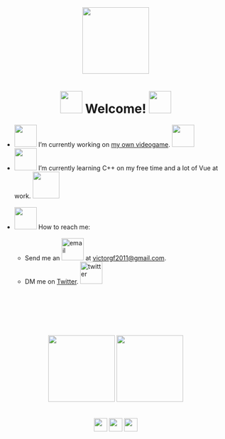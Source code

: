 <div align="center">
  <img src="http://www.wonder-tonic.com/geocitiesizer/images/computer-01.gif" width="150px" />
  <h1><img src="http://www.wonder-tonic.com/geocitiesizer/images/genie.gif" width="50px"/> Welcome! <img src="http://www.wonder-tonic.com/geocitiesizer/images/genie.gif" width="50px"/></h1>
</div>

- <img src="http://www.wonder-tonic.com/geocitiesizer/images/hot.gif" width="50px"/> I’m currently working on [my own videogame](https://github.com/TortitasT/Cid-Game). <img src="http://www.wonder-tonic.com/geocitiesizer/images/floppy-05.gif" width="50px"> <br>
- <img src="http://www.wonder-tonic.com/geocitiesizer/images/hot.gif" width="50px"/> I’m currently learning C++ on my free time and a lot of Vue at work. <img src="http://www.wonder-tonic.com/geocitiesizer/images/dancingbaby.gif" width="60px"/> <br><br>
- <img src="http://www.wonder-tonic.com/geocitiesizer/images/hot.gif" width="50px"/> How to reach me: 
  <br><br>
  - Send me an [<img src="http://animations.fg-a.com/email/aniemail19.gif" width="50px" alt="email"/>](mailto:victorgf2011@gmail.com) at victorgf2011@gmail.com.
  - DM me on [Twitter](https://twitter.com/tortitas_t). <img src="http://www.wonder-tonic.com/geocitiesizer/images/man-farting.gif" width="50px" alt="twitter"/>

<br><br><br><br><br>
<div align="center">
  <img src="http://www.wonder-tonic.com/geocitiesizer/images/laptop-01.gif" width="150px"/>
  <img src="http://www.wonder-tonic.com/geocitiesizer/images/Bill_Gates.gif" width="150px"/>
  <br><br><br>
  
  <img src="http://www.wonder-tonic.com/geocitiesizer/images/notepad.gif" height="30px" />
  <img src="http://www.wonder-tonic.com/geocitiesizer/images/noframes.gif" height="30px" />
  <img src="http://www.wonder-tonic.com/geocitiesizer/images/ns_logo.gif" height="30px" />
</div>

